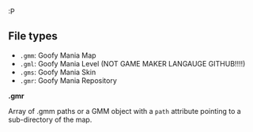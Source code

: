 :P

## File types
* `.gmm`: Goofy Mania Map
* `.gml`: Goofy Mania Level (NOT GAME MAKER LANGAUGE GITHUB!!!!)
* `.gms`: Goofy Mania Skin
* `.gmr`: Goofy Mania Repository

**.gmr**

Array of .gmm paths or a GMM object with a `path` attribute pointing to a sub-directory of the map.